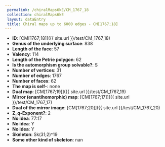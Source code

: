 ```yaml
--- 
 permalink: /chiralMaps6kE/CM_1767_18 
 collection: chiralMaps6kE
 layout: dataEntry
 title: Chiral maps up to 6000 edges - CM[1767;18]
---
```


- **ID**: [CM[1767;18]]({{ site.url }}/test/CM_1767_18)
- **Genus of the underlying surface**: 838
- **Length of the face**: 57
- **Valency**: 114
- **Length of the Petrie polygon**: 62
- **Is the automorphism group solvable?**: S
- **Number of vertices**: 31
- **Number of edges**: 1767
- **Number of faces**: 62
- **The map is self-**: none
- **Dual map**: [CM[1767;19]]({{ site.url }}/test/CM_1767_19)
- **Mirror (enantihomorphic) map**: [CM[1767;17]]({{ site.url }}/test/CM_1767_17)
- **Dual of the mirror image**: [CM[1767;20]]({{ site.url }}/test/CM_1767_20)
- **Z_q-Exponent?**: 2
- **No idea**:  77:17
- **No idea**: Y
- **No idea**: Y
- **Skeleton**: Sk(31;2)^19
- **Some other kind of skeleton**: nan
